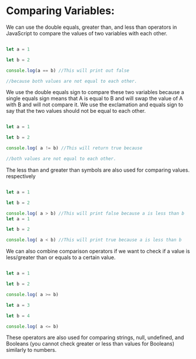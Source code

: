 # Comparing Variables:
We can use the double equals, greater than, and less than operators in JavaScript to compare the values of two variables with each other.

```jsx

let a = 1

let b = 2

console.log(a == b) //This will print out false

//because both values are not equal to each other.

```

We use the double equals sign to compare these two variables because a single equals sign means that A is equal to B and will swap the value of A with B and will not compare it.
We use the exclamation and equals sign to say that the two values should not be equal to each other.

```jsx

let a = 1

let b = 2

console.log( a != b) //This will return true because

//both values are not equal to each other.

```

The less than and greater than symbols are also used for comparing values. respectively

```jsx

let a = 1

let b = 2

console.log( a > b) //This will print false because a is less than b
let a = 1

let b = 2

console.log( a < b) //This will print true because a is less than b

```

We can also combine comparison operators if we want to check if a value is less/greater than or equals to a certain value.

```jsx

let a = 1

let b = 2

console.log( a >= b)

let a = 3

let b = 4

console.log( a <= b)

```

These operators are also used for comparing strings, null, undefined, and Booleans (you cannot check greater or less than values for Booleans) similarly to numbers.